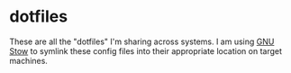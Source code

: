 # dotfiles

These are all the "dotfiles" I'm sharing across systems.  I am using [GNU Stow][1] to symlink these config files into their appropriate location on target machines.

[1]: https://www.gnu.org/software/stow/
